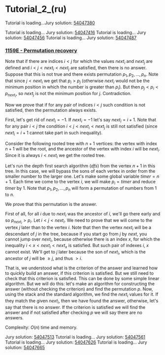 # Tutorial_2_(ru)

Tutorial is loading...Jury solution: [54047380](https://codeforces.com/contest/1159/submission/54047380 "Submission 54047380 by isaf27") 

Tutorial is loading... Jury solution: [54047416](https://codeforces.com/contest/1159/submission/54047416 "Submission 54047416 by isaf27") Tutorial is loading... Jury solution: [54047456](https://codeforces.com/contest/1158/submission/54047456 "Submission 54047456 by isaf27") Tutorial is loading... Jury solution: [54047487](https://codeforces.com/contest/1158/submission/54047487 "Submission 54047487 by isaf27") 
### [1159E - Permutation recovery](https://codeforces.com/contest/1159/problem/E "Codeforces Round 559 (Div. 2)")

Note that if there are indices $i < j$ for which the values $next_i$ and $next_j$ are defined and $i < j < next_i < next_j$ are satisfied, then there is no answer. Suppose that this is not true and there exists permutation $p_1, p_2, \ldots, p_n$. Note that since $j < next_i$ we get that $p_i > p_j$ (otherwise $next_i$ would not be the minimum position in which the number is greater than $p_i$). But then $p_j < p_i < p_{next_i}$, so $next_j$ is not the minimum position for $j$. Contradiction.

Now we prove that if for any pair of indices $i < j$ such condition is not satisfied, then the permutation always exists.

First, let's get rid of $next_i = -1$. If $next_i = -1$ let's say $next_i = i + 1$. Note that for any pair $i < j$ the condition $i < j < next_i < next_j$ is still not satisfied (since $next_i = i + 1$ cannot take part in such inequality).

Consider the following rooted tree with $n + 1$ vertices: the vertex with index $n + 1$ will be the root, and the ancestor of the vertex with index $i$ will be $next_i$. Since it is always $i < next_i$ we get the rooted tree. 

Let's run the depth first search algorithm ($dfs$) from the vertex $n + 1$ in this tree. In this case, we will bypass the sons of each vertex in order from the smaller number to the larger one. Let's make some global variable $timer = n + 1$. Each time we come to the vertex $i$, we will make $p_i = timer$ and reduce $timer$ by $1$. Note that $p_1, p_2, \ldots, p_n$ will form a permutation of numbers from $1$ to $n$.

We prove that this permutation is the answer.

First of all, for all $i$ due to $next_i$ was the ancestor of $i$, we'll go there early and so $p_{next_i} > p_i$. Let $i < j < next_i$. We need to prove that we will come to the vertex $j$ later than to the vertex $i$. Note that then the vertex $next_i$ will be a descendant of $j$ in the tree, because if you start go from $j$ by $next$, you cannot jump over $next_i$, because otherwise there is an index $x$, for which the inequality $i < x < next_i < next_x$ is satisfied. But such pair of indexes $i$, $x$ cannot exist. We'll get to $j$ later because the son of $next_i$, which is the ancestor of $j$ will be $\geq j$, and thus $> i$. 

That is, we understood what is the criterion of the answer and learned how to quickly build an answer, if this criterion is satisfied. But we still need to check that this criterion is satisfied. This can be done by some simple linear algorithm. But we will do this: let's make an algorithm for constructing the answer (without checking the criterion) and find the permutation $p$. Now, using the stack and the standard algorithm, we find the $next_i$ values for it. If they match the given $next_i$, then we have found the answer, otherwise, let's say that there is no answer. If the criterion is satisfied we will find the answer and if not satisfied after checking $p$ we will say there are no answers.

Complexity: $O(n)$ time and memory.

 Jury solution: [54047513](https://codeforces.com/contest/1158/submission/54047513 "Submission 54047513 by isaf27") Tutorial is loading... Jury solution: [54047561](https://codeforces.com/contest/1158/submission/54047561 "Submission 54047561 by isaf27") Tutorial is loading... Jury solution: [54047626](https://codeforces.com/contest/1158/submission/54047626 "Submission 54047626 by isaf27") Tutorial is loading... Jury solution: [54047665](https://codeforces.com/contest/1158/submission/54047665 "Submission 54047665 by isaf27")